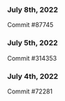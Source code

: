### July 8th, 2022

Commit #87745

### July 5th, 2022

Commit #314353


### July 4th, 2022

Commit #72281
